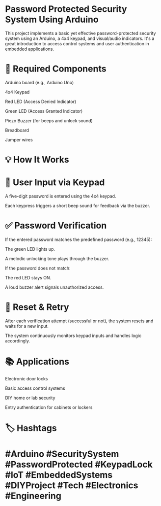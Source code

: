 
# Password Protected Security System Using Arduino

This project implements a basic yet effective password-protected security system using an Arduino, a 4x4 keypad, and visual/audio indicators. It's a great introduction to access control systems and user authentication in embedded applications.

# 🔧 Required Components

Arduino board (e.g., Arduino Uno)

4x4 Keypad

Red LED (Access Denied Indicator)

Green LED (Access Granted Indicator)

Piezo Buzzer (for beeps and unlock sound)

Breadboard

Jumper wires
# 💡 How It Works

# 🔢 User Input via Keypad
A five-digit password is entered using the 4x4 keypad.

Each keypress triggers a short beep sound for feedback via the buzzer.
# ✅ Password Verification

If the entered password matches the predefined password (e.g., 12345):

The green LED lights up.

A melodic unlocking tone plays through the buzzer.


If the password does not match:

The red LED stays ON.

A loud buzzer alert signals unauthorized access.
# 🔁 Reset & Retry

After each verification attempt (successful or not), the system resets and waits for a new input.

The system continuously monitors keypad inputs and handles logic accordingly.
# 📚 Applications

Electronic door locks

Basic access control systems

DIY home or lab security

Entry authentication for cabinets or lockers
# 🏷️ Hashtags
# #Arduino #SecuritySystem #PasswordProtected #KeypadLock #IoT #EmbeddedSystems #DIYProject #Tech #Electronics #Engineering

